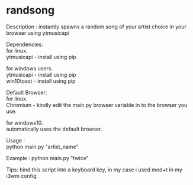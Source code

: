 # randsong
Description : 
instantly spawns a random song of your artist choice in your browser using ytmusicapi </br>

Dependencies: </br>
for linux.</br>
ytmusicapi - install using pip</br>

for windows users.</br>
ytmusicapi - install using pip</br>
win10toast - install using pip</br>

Default Browser:</br>
for linux.</br>
Chromium - kindly edit the main.py browser variable in to the browser you use.</br>

for windows10.</br>
automatically uses the default browser.</br>

Usage :</br>
python main.py "artist_name"</br>

Example : python main.py "twice"</br>

Tips: bind this script into a keyboard key, in my case i used mod+t in my i3wm config. </br>

